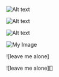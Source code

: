 
![Alt text](/path/to/img.jpg)

![Alt text](/path/to/img.jpg "Optional title")

![Alt text][id]

![My Image]

![leave me alone]

![leave me alone][]

  [id]: url/to/image.jpg  "Optional title attribute"
  [My Image]: url/to/image2.jpg "Optional title attribute"
